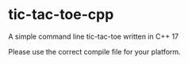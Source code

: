 # tic-tac-toe-cpp
A simple command line tic-tac-toe written in C++ 17

Please use the correct compile file for your platform.
